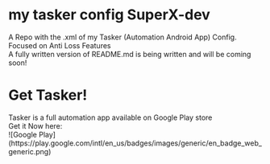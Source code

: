 # my tasker config SuperX-dev
 A Repo with the .xml of my Tasker (Automation Android App) Config. Focused on Anti Loss Features
 <br>
 A fully written version of README.md is being written and will be coming soon!
 
 
 <h1>Get Tasker!</h1>
 Tasker is a full automation app available on Google Play store
 <br>
 Get it Now here:
 <br>
 <href:"https://play.google.com/store/apps/details?id=net.dinglisch.android.taskerm&hl=pt_PT&gl=US>![Google Play](https://play.google.com/intl/en_us/badges/images/generic/en_badge_web_generic.png)
</href>
